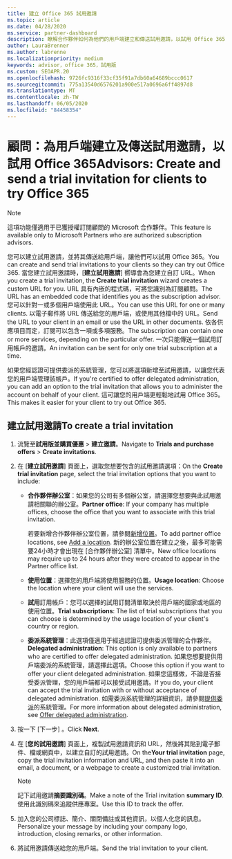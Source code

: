 ```yaml
---
title: 建立 Office 365 試用邀請
ms.topic: article
ms.date: 04/28/2020
ms.service: partner-dashboard
description: 瞭解合作夥伴如何為他們的用戶端建立和傳送試用邀請，以試用 Office 365。 合作夥伴非常是授權的訂閱顧問。
author: LauraBrenner
ms.author: labrenne
ms.localizationpriority: medium
keywords: advisor，office 365，試用版
ms.custom: SEOAPR.20
ms.openlocfilehash: 9726fc9316f33cf35f91a7db60a64689bccc0617
ms.sourcegitcommit: 775a13540d6576201a900e517a0696a6ff4897d8
ms.translationtype: MT
ms.contentlocale: zh-TW
ms.lasthandoff: 06/05/2020
ms.locfileid: "84458354"
---
```

# <a name="advisors-create-and-send-a-trial-invitation-for-clients-to-try-office-365"></a><span data-ttu-id="9c464-105">顧問：為用戶端建立及傳送試用邀請，以試用 Office 365</span><span class="sxs-lookup"><span data-stu-id="9c464-105">Advisors: Create and send a trial invitation for clients to try Office 365</span></span>

> [!NOTE]
> <span data-ttu-id="9c464-106">這項功能僅適用于已獲授權訂閱顧問的 Microsoft 合作夥伴。</span><span class="sxs-lookup"><span data-stu-id="9c464-106">This feature is available only to Microsoft Partners who are authorized subscription advisors.</span></span>

<span data-ttu-id="9c464-107">您可以建立試用邀請，並將其傳送給用戶端，讓他們可以試用 Office 365。</span><span class="sxs-lookup"><span data-stu-id="9c464-107">You can create and send trial invitations to your clients so they can try out Office 365.</span></span> <span data-ttu-id="9c464-108">當您建立試用邀請時，[**建立試用邀請**] 嚮導會為您建立自訂 URL。</span><span class="sxs-lookup"><span data-stu-id="9c464-108">When you create a trial invitation, the **Create trial invitation** wizard creates a custom URL for you.</span></span> <span data-ttu-id="9c464-109">URL 具有內嵌的程式碼，可將您識別為訂閱顧問。</span><span class="sxs-lookup"><span data-stu-id="9c464-109">The URL has an embedded code that identifies you as the subscription advisor.</span></span> <span data-ttu-id="9c464-110">您可以針對一或多個用戶端使用此 URL。</span><span class="sxs-lookup"><span data-stu-id="9c464-110">You can use this URL for one or many clients.</span></span> <span data-ttu-id="9c464-111">以電子郵件將 URL 傳送給您的用戶端，或使用其他檔中的 URL。</span><span class="sxs-lookup"><span data-stu-id="9c464-111">Send the URL to your client in an email or use the URL in other documents.</span></span> <span data-ttu-id="9c464-112">依各供應項目而定，訂閱可以包含一項或多項服務。</span><span class="sxs-lookup"><span data-stu-id="9c464-112">The subscription can contain one or more services, depending on the particular offer.</span></span> <span data-ttu-id="9c464-113">一次只能傳送一個試用訂用帳戶的邀請。</span><span class="sxs-lookup"><span data-stu-id="9c464-113">An invitation can be sent for only one trial subscription at a time.</span></span>

<span data-ttu-id="9c464-114">如果您經認證可提供委派的系統管理，您可以將選項新增至試用邀請，以讓您代表您的用戶端管理該帳戶。</span><span class="sxs-lookup"><span data-stu-id="9c464-114">If you're certified to offer delegated administration, you can add an option to the trial invitation that allows you to administer the account on behalf of your client.</span></span> <span data-ttu-id="9c464-115">這可讓您的用戶端更輕鬆地試用 Office 365。</span><span class="sxs-lookup"><span data-stu-id="9c464-115">This makes it easier for your client to try out Office 365.</span></span>

## <a name="to-create-a-trial-invitation"></a><span data-ttu-id="9c464-116">建立試用邀請</span><span class="sxs-lookup"><span data-stu-id="9c464-116">To create a trial invitation</span></span>

1. <span data-ttu-id="9c464-117">流覽至**試用版並購買優惠**  >  **建立邀請**。</span><span class="sxs-lookup"><span data-stu-id="9c464-117">Navigate to **Trials and purchase offers** > **Create invitations**.</span></span>

2. <span data-ttu-id="9c464-118">在 [**建立試用邀請**] 頁面上，選取您想要包含的試用邀請選項：</span><span class="sxs-lookup"><span data-stu-id="9c464-118">On the **Create trial invitation** page, select the trial invitation options that you want to include:</span></span>

    - <span data-ttu-id="9c464-119">**合作夥伴辦公室**：如果您的公司有多個辦公室，請選擇您想要與此試用邀請相關聯的辦公室。</span><span class="sxs-lookup"><span data-stu-id="9c464-119">**Partner office**: If your company has multiple offices, choose the office that you want to associate with this trial invitation.</span></span>

        <span data-ttu-id="9c464-120">若要新增合作夥伴辦公室位置，請參閱[新增位置](manage-locations.md)。</span><span class="sxs-lookup"><span data-stu-id="9c464-120">To add partner office locations, see [Add a location](manage-locations.md).</span></span> <span data-ttu-id="9c464-121">新的辦公室位置在建立之後，最多可能需要24小時才會出現在 [合作夥伴辦公室] 清單中。</span><span class="sxs-lookup"><span data-stu-id="9c464-121">New office locations may require up to 24 hours after they were created to appear in the Partner office list.</span></span>

    - <span data-ttu-id="9c464-122">**使用位置**：選擇您的用戶端將使用服務的位置。</span><span class="sxs-lookup"><span data-stu-id="9c464-122">**Usage location**: Choose the location where your client will use the services.</span></span>
    - <span data-ttu-id="9c464-123">**試用**訂用帳戶：您可以選擇的試用訂閱清單取決於用戶端的國家或地區的使用位置。</span><span class="sxs-lookup"><span data-stu-id="9c464-123">**Trial subscriptions**: The list of trial subscriptions that you can choose is determined by the usage location of your client's country or region.</span></span>
    - <span data-ttu-id="9c464-124">**委派系統管理**：此選項僅適用于經過認證可提供委派管理的合作夥伴。</span><span class="sxs-lookup"><span data-stu-id="9c464-124">**Delegated administration**: This option is only available to partners who are certified to offer delegated administration.</span></span> <span data-ttu-id="9c464-125">如果您想要提供用戶端委派的系統管理，請選擇此選項。</span><span class="sxs-lookup"><span data-stu-id="9c464-125">Choose this option if you want to offer your client delegated administration.</span></span> <span data-ttu-id="9c464-126">如果您這樣做，不論是否接受委派管理，您的用戶端都可以接受試用邀請。</span><span class="sxs-lookup"><span data-stu-id="9c464-126">If you do, your client can accept the trial invitation with or without acceptance of delegated administration.</span></span> <span data-ttu-id="9c464-127">如需委派系統管理的詳細資訊，請參閱[提供委派](customers-revoke-admin-privileges.md)的系統管理。</span><span class="sxs-lookup"><span data-stu-id="9c464-127">For more information about delegated administration, see [Offer delegated administration](customers-revoke-admin-privileges.md).</span></span>

3. <span data-ttu-id="9c464-128">按一下 [下一步] 。</span><span class="sxs-lookup"><span data-stu-id="9c464-128">Click **Next**.</span></span>

4. <span data-ttu-id="9c464-129">在 [**您的試用邀請**] 頁面上，複製試用邀請資訊和 URL，然後將其貼到電子郵件、檔或網頁中，以建立自訂的試用邀請。</span><span class="sxs-lookup"><span data-stu-id="9c464-129">On the**Your trial invitation** page, copy the trial invitation information and URL, and then paste it into an email, a document, or a webpage to create a customized trial invitation.</span></span>

    > [!NOTE]
    > <span data-ttu-id="9c464-130">記下試用邀請**摘要識別碼**。</span><span class="sxs-lookup"><span data-stu-id="9c464-130">Make a note of the Trial invitation **summary ID**.</span></span> <span data-ttu-id="9c464-131">使用此識別碼來追蹤供應專案。</span><span class="sxs-lookup"><span data-stu-id="9c464-131">Use this ID to track the offer.</span></span>

5. <span data-ttu-id="9c464-132">加入您的公司標誌、簡介、關閉備註或其他資訊，以個人化您的訊息。</span><span class="sxs-lookup"><span data-stu-id="9c464-132">Personalize your message by including your company logo, introduction, closing remarks, or other information.</span></span>

6. <span data-ttu-id="9c464-133">將試用邀請傳送給您的用戶端。</span><span class="sxs-lookup"><span data-stu-id="9c464-133">Send the trial invitation to your client.</span></span>
